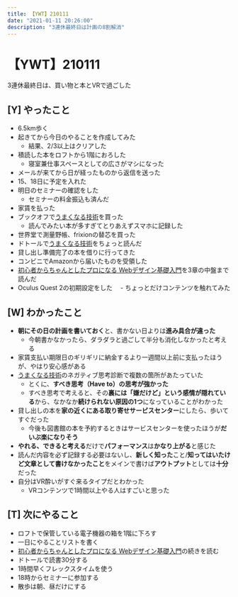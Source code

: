```yaml
---
title: 【YWT】210111
date: "2021-01-11 20:26:00"
description: "3連休最終日は計画の8割解消"
---
```


# 【YWT】210111

3連休最終日は、買い物と本とVRで過ごした

## [Y] やったこと

- 6.5km歩く
- 起きてから今日のやることを作成してみた
  - 結果、2/3以上はクリアした
- 積読した本をロフトから1階におろした
  - 寝室兼仕事スペースとしての広さがマシになった
- メールが来てから日が経ったものから返信を送った
- 15、18日に予定を入れた
- 明日のセミナーの確認をした
  - セミナーの料金振込も済んだ
- 家賃を払った
- ブックオフで[うまくなる技術](https://www.amazon.co.jp/dp/4861131871)を買った
  - 読んでみたい本が多すぎてとりあえずスマホに記録した
- 世界堂で測量野帳、frixionの替芯を買った
- ドトールで[うまくなる技術](https://www.amazon.co.jp/dp/4861131871)をちょっと読んだ
- 貸し出し準備完了の本を借りに行ってきた
- コンビニでAmazonから届いたものを受領した
- [初心者からちゃんとしたプロになる Webデザイン基礎入門](https://github.com/LeeDDHH/book-output/blob/main/%E5%88%9D%E5%BF%83%E8%80%85%E3%81%8B%E3%82%89%E3%81%A1%E3%82%83%E3%82%93%E3%81%A8%E3%81%97%E3%81%9F%E3%83%97%E3%83%AD%E3%81%AB%E3%81%AA%E3%82%8B_Web%E3%83%87%E3%82%B6%E3%82%A4%E3%83%B3%E5%9F%BA%E7%A4%8E%E5%85%A5%E9%96%80/list.md)を3章の中盤まで読んだ
- Oculus Quest 2の初期設定をした
　- ちょっとだけコンテンツを触れてみた

## [W] わかったこと

- **朝にその日の計画を書いておく**と、書かない日よりは**進み具合が違った**
  - 今朝書かなかったら、ダラダラと過ごして半分も消化しなかったと考える
- 家賃支払い期限日のギリギリに納金するより一週間以上前に支払ったほうが、やはり安心感がある
- [うまくなる技術](https://www.amazon.co.jp/dp/4861131871)のネガティブ思考診断で複数の箇所があたっていた
  - とくに、**すべき思考（Have to）の思考が強かった**
  - すべき思考で考えると、その**裏には「嫌だけど」という感情が隠れている**から、なかなか**続けられない原因の1つ**になっていることがわかった
- 貸し出しの本を**家の近くにある取り寄せサービスセンター**にしたら、歩いてすぐだった
  - 今後も図書館の本を予約するときはサービスセンターを使ったほうが**だいぶ楽になりそう**
- **やれる、できると考える**だけで**パフォーマンス**は**かなり上がる**と感じた
- 読んだ内容を必ず記録する必要はないし、**新しく知った**こと/**知ってはいたけど文章として書けなかったこと**をメインで書けば**アウトプット**としては**十分**だった
- 自分はVR酔いがすぐ来るタイプだとわかった
  - VRコンテンツで1時間以上やる人はすごいと思った

## [T] 次にやること

- ロフトで保管している電子機器の箱を1階に下ろす
- 一日にやることリストを書く
- [初心者からちゃんとしたプロになる Webデザイン基礎入門](https://github.com/LeeDDHH/book-output/blob/main/%E5%88%9D%E5%BF%83%E8%80%85%E3%81%8B%E3%82%89%E3%81%A1%E3%82%83%E3%82%93%E3%81%A8%E3%81%97%E3%81%9F%E3%83%97%E3%83%AD%E3%81%AB%E3%81%AA%E3%82%8B_Web%E3%83%87%E3%82%B6%E3%82%A4%E3%83%B3%E5%9F%BA%E7%A4%8E%E5%85%A5%E9%96%80/list.md)の続きを読む
- ドトールで読書30分する
- 1時間早くフレックスタイムを使う
- 18時からセミナーに参加する
- 散歩は朝、昼だけにする
